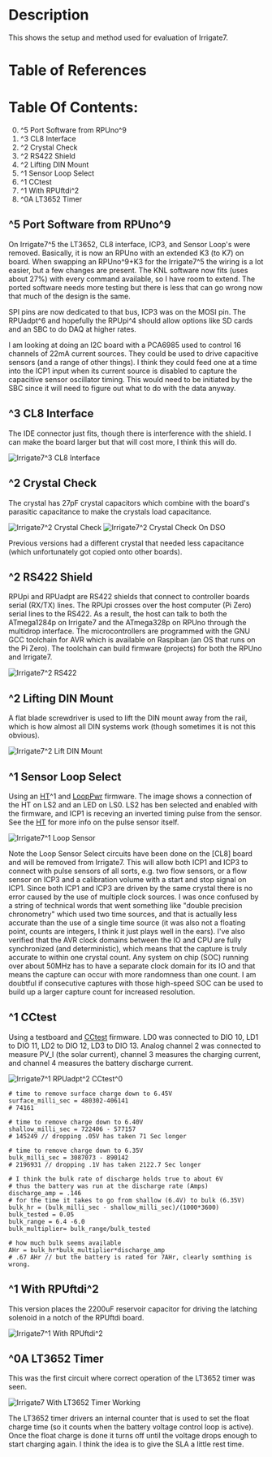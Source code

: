 # Description

This shows the setup and method used for evaluation of Irrigate7.

# Table of References


# Table Of Contents:

0. ^5 Port Software from RPUno^9
0. ^3 CL8 Interface
0. ^2 Crystal Check
0. ^2 RS422 Shield
0. ^2 Lifting DIN Mount
0. ^1 Sensor Loop Select
0. ^1 CCtest
0. ^1 With RPUftdi^2
0. ^0A LT3652 Timer


## ^5 Port Software from RPUno^9

On Irrigate7^5 the LT3652, CL8 interface, ICP3, and Sensor Loop's were removed. Basically, it is now an RPUno with an extended K3 (to K7) on board. When swapping an RPUno^9+K3 for the Irrigate7^5  the wiring is a lot easier, but a few changes are present. The KNL software now fits (uses about 27%) with every command available, so I have room to extend. The ported software needs more testing but there is less that can go wrong now that much of the design is the same. 

SPI pins are now dedicated to that bus, ICP3 was on the MOSI pin. The RPUadpt^6 and hopefully the RPUpi^4 should allow options like SD cards and an SBC to do DAQ at higher rates. 

I am looking at doing an I2C board with a PCA6985 used to control 16 channels of 22mA current sources. They could be used to drive capacitive sensors (and a range of other things). I think they could feed one at a time into the ICP1 input when its current source is disabled to capture the capacitive sensor oscillator timing. This would need to be initiated by the SBC since it will need to figure out what to do with the data anyway.


## ^3 CL8 Interface

The IDE connector just fits, though there is interference with the shield. I can make the board larger but that will cost more, I think this will do.

![Irrigate7^3 CL8 Interface](./Irrigat7^3,WithCL8Interface.jpg "Irrigate7^3 CL8 Interface")


## ^2 Crystal Check

The crystal has 27pF crystal capacitors which combine with the board's parasitic capacitance to make the crystals load capacitance.

![Irrigate7^2 Crystal Check](./Irrigat7^2,CrystalCheck.jpg "Irrigate7^2 Crystal Check")
![Irrigate7^2 Crystal Check On DSO](./Irrigat7^2,CrystalCheckOnDSO.jpg "Irrigate7^2 Crystal Check On DSO")

Previous versions had a different crystal that needed less capacitance (which unfortunately got copied onto other boards).


## ^2 RS422 Shield

RPUpi and RPUadpt are RS422 shields that connect to controller boards serial (RX/TX) lines. The RPUpi crosses over the host computer (Pi Zero) serial lines to the RS422. As a result, the host can talk to both the ATmega1284p on Irrigate7 and the ATmega328p on RPUno through the multidrop interface. The microcontrollers are programmed with the GNU GCC toolchain for AVR which is available on Raspiban (an OS that runs on the Pi Zero). The toolchain can build firmware (projects) for both the RPUno and Irrigate7. 

![Irrigate7^2 RS422](./Irrigat7^2,WithRPUpi^2_RS422to_RPUno^6_RPUadpt^5.jpg "Irrigate7^2 RS422")


## ^2 Lifting DIN Mount

A flat blade screwdriver is used to lift the DIN mount away from the rail, which is how almost all DIN systems work (though sometimes it is not this obvious).

![Irrigate7^2 Lift DIN Mount](./14320^2,LiftingDinMount.jpg "Irrigate7^2 Lift DIN Mount")


## ^1 Sensor Loop Select

Using an [HT]^1 and [LoopPwr] firmware. The image shows a connection of the HT on LS2 and an LED on LS0. LS2 has ben selected and enabled with the firmware, and ICP1 is receving an inverted timing pulse from the sensor. See the [HT] for more info on the pulse sensor itself.

[HT]: https://github.com/epccs/LoopSensor/tree/master/HT
[LoopPwr]: ../../LoopPwr

![Irrigate7^1 Loop Sensor](./14320^1,LoopSensorCheck.jpg "Irrigate7^1 Loop Sensor")

Note the Loop Sensor Select circuits have been done on the [CL8] board and will be removed from Irrigate7. This will allow both ICP1 and ICP3 to connect with pulse sensors of all sorts, e.g. two flow sensors, or a flow sensor on ICP3 and a calibration volume with a start and stop signal on ICP1. Since both ICP1 and ICP3 are driven by the same crystal there is no error caused by the use of multiple clock sources. I was once confused by a string of technical words that went something like "double precision chronometry" which used two time sources, and that is actually less accurate than the use of a single time source (it was also not a floating point, counts are integers, I think it just plays well in the ears). I've also verified that the AVR clock domains between the IO and CPU are fully synchronized (and deterministic), which means that the capture is truly accurate to within one crystal count. Any system on chip (SOC) running over about 50MHz has to have a separate clock domain for its IO and that means the capture can occur with more randomness than one count. I am doubtful if consecutive captures with those high-speed SOC can be used to build up a larger capture count for increased resolution. 


## ^1 CCtest

Using a testboard and [CCtest] firmware. LD0 was connected to DIO 10, LD1 to DIO 11, LD2 to DIO 12, LD3 to DIO 13. Analog channel 2 was connected to measure PV_I (the solar current), channel 3 measures the charging current, and channel 4 measures the battery discharge current.

[CCtest]: ../../CCtest

![Irrigate7^1 RPUadpt^2 CCtest^0](./14320^1,RPUadpt^2ShieldUsedToInterfaceCCtest^0.jpg "Irrigate7^1 RPUadpt^2 CCtest^0")

```
# time to remove surface charge down to 6.45V
surface_milli_sec = 480302-406141
# 74161

# time to remove charge down to 6.40V
shallow_milli_sec = 722406 - 577157
# 145249 // dropping .05V has taken 71 Sec longer

# time to remove charge down to 6.35V
bulk_milli_sec = 3087073 - 890142
# 2196931 // dropping .1V has taken 2122.7 Sec longer

# I think the bulk rate of discharge holds true to about 6V 
# thus the battery was run at the discharge rate (Amps)
discharge_amp = .146
# for the time it takes to go from shallow (6.4V) to bulk (6.35V)
bulk_hr = (bulk_milli_sec - shallow_milli_sec)/(1000*3600)
bulk_tested = 0.05
bulk_range = 6.4 -6.0
bulk_multiplier= bulk_range/bulk_tested

# how much bulk seems available
AHr = bulk_hr*bulk_multiplier*discharge_amp
# .67 AHr // but the battery is rated for 7AHr, clearly somthing is wrong.
```


## ^1 With RPUftdi^2
 
This version places the 2200uF reservoir capacitor for driving the latching solenoid in a notch of the RPUftdi board. 

![Irrigate7^1 With RPUftdi^2](./14320^1,WithRPUftdi^2.jpg "Irrigate7^1 With RPUftdi^2")
 

## ^0A LT3652 Timer

This was the first circuit where correct operation of the LT3652 timer was seen.
    
![Irrigate7 With LT3652 Timer Working](./14320^0A,LT3652timerSignal.jpg "Irrigate7 With LT3652 Timer Working")
    
The LT3652 timer drivers an internal counter that is used to set the float charge time (so it counts when the battery voltage control loop is active). Once the float charge is done it turns off until the voltage drops enough to start charging again. I think the idea is to give the SLA a little rest time.

